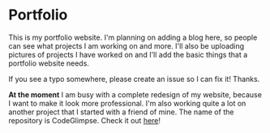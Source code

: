 # Portfolio

This is my portfolio website. I'm planning on adding a blog here,
so people can see what projects I am working on and more.
I'll also be uploading pictures of projects I have worked on
and I'll add the basic things that a portfolio website needs.

If you see a typo somewhere, please create an issue so I can fix it! Thanks.

**At the moment** I am busy with a complete redesign of my website,
because I want to make it look more professional. I'm also working quite
a lot on another project that I started with a friend of mine. The name
of the repository is CodeGlimpse. Check it out [here](https://github.com/CodeGlimpse/CodeGlimpse)!
